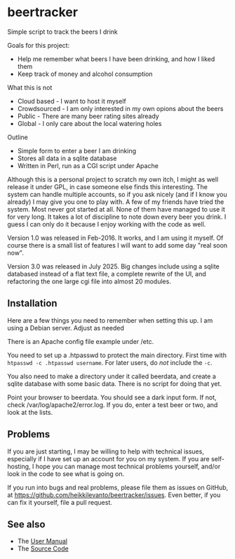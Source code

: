 # beertracker
Simple script to track the beers I drink

Goals for this project:
 - Help me remember what beers I have been drinking, and how I liked them
 - Keep track of money and alcohol consumption

What this is not
 - Cloud based - I want to host it myself
 - Crowdsourced - I am only interested in my own opions about the beers
 - Public - There are many beer rating sites already
 - Global - I only care about the local watering holes

Outline
 - Simple form to enter a beer I am drinking
 - Stores all data in a sqlite database
 - Written in Perl, run as a CGI script under Apache

Although this is a personal project to scratch my own itch, I might as well
release it under GPL, in case someone else finds this interesting. The system
can handle multiple accounts, so if you ask nicely (and if I know you already)
I may give you one to play with. A few of my friends have tried the system.
Most never got started at all. None of them have managed to use it for very
long. It takes a lot of  discipline to note down every beer you drink. I guess
I can only do it because I enjoy working with the code as well.

Version 1.0 was released in Feb-2016. It works, and I am using it myself. Of
course there is a small list of features I will want to add some day "real
soon now".

Version 3.0 was released in July 2025. Big changes include using a sqlite
databased instead of a flat text file, a complete rewrite of the UI, and
refactoring the one large cgi file into almost 20 modules.

## Installation

Here are a few things you need to remember when setting this up. I am using a
Debian server. Adjust as needed

There is an Apache config file example under /etc.

You need to set up a .htpasswd to protect the main directory. First time with
`htpasswd -c .htpasswd username`. For later users, do *not* include the `-c`.

You also need to make a directory under it called beerdata, and create a
sqlite database with some basic data. There is no script for doing that yet.


Point your browser to beerdata. You should see a dark input form. If not, check
/var/log/apache2/error.log. If you do, enter a test beer or two, and look at
the lists.


## Problems
If you are just starting, I may be willing to help with technical issues, especially
if I have set up an account for you on my system. If you are self-hosting, I hope you
can manage most technical problems yourself, and/or look in the code to see what
is going on.

If you run into bugs and real problems, please file them as issues on GitHub, at
https://github.com/heikkilevanto/beertracker/issues. Even better, if you can fix it
yourself, file a pull request.



## See also
 - The [User Manual](./manual.md)
 - The [Source Code](https://github.com/heikkilevanto/beertracker)


